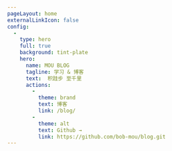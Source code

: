 ```yaml
---
pageLayout: home
externalLinkIcon: false
config:
  -
    type: hero
    full: true
    background: tint-plate
    hero:
      name: MOU BLOG
      tagline: 学习 & 博客
      text:  积跬步 至千里   
      actions:
        -
          theme: brand
          text: 博客
          link: /blog/
        -
          theme: alt
          text: Github →
          link: https://github.com/bob-mou/blog.git
---
```

